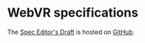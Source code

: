 # WebVR specifications

The [Spec Editor's Draft](https://w3c.github.io/webvr/) is hosted on [GitHub](https://github.com/w3c/webvr).